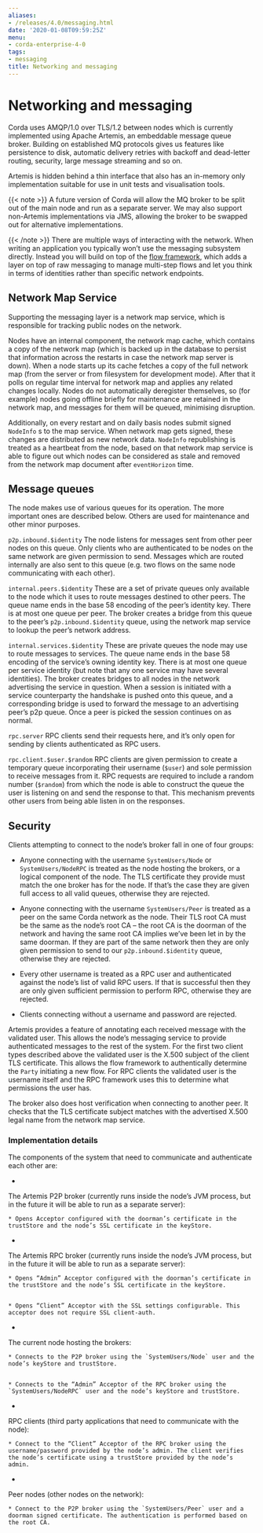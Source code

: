 ```yaml
---
aliases:
- /releases/4.0/messaging.html
date: '2020-01-08T09:59:25Z'
menu:
- corda-enterprise-4-0
tags:
- messaging
title: Networking and messaging
---
```



# Networking and messaging

Corda uses AMQP/1.0 over TLS/1.2 between nodes which is currently implemented using Apache Artemis, an embeddable message
            queue broker. Building on established MQ protocols gives us features like persistence to disk, automatic delivery
            retries with backoff and dead-letter routing, security, large message streaming and so on.

Artemis is hidden behind a thin interface that also has an in-memory only implementation suitable for use in
            unit tests and visualisation tools.


{{< note >}}
A future version of Corda will allow the MQ broker to be split out of the main node and run as a
                separate server. We may also support non-Artemis implementations via JMS, allowing the broker to be swapped
                out for alternative implementations.

{{< /note >}}
There are multiple ways of interacting with the network. When writing an application you typically won’t use the
            messaging subsystem directly. Instead you will build on top of the [flow framework](flow-state-machines.md),
            which adds a layer on top of raw messaging to manage multi-step flows and let you think in terms of identities
            rather than specific network endpoints.


## Network Map Service

Supporting the messaging layer is a network map service, which is responsible for tracking public nodes on the network.

Nodes have an internal component, the network map cache, which contains a copy of the network map (which is backed up in the database
                to persist that information across the restarts in case the network map server is down). When a node starts up its cache
                fetches a copy of the full network map (from the server or from filesystem for development mode). After that it polls on
                regular time interval for network map and applies any related changes locally.
                Nodes do not automatically deregister themselves, so (for example) nodes going offline briefly for maintenance are retained
                in the network map, and messages for them will be queued, minimising disruption.

Additionally, on every restart and on daily basis nodes submit signed `NodeInfo` s to the map service. When network map gets
                signed, these changes are distributed as new network data. `NodeInfo` republishing is treated as a heartbeat from the node,
                based on that network map service is able to figure out which nodes can be considered as stale and removed from the network
                map document after `eventHorizon` time.


## Message queues

The node makes use of various queues for its operation. The more important ones are described below. Others are used
                for maintenance and other minor purposes.



`p2p.inbound.$identity`
The node listens for messages sent from other peer nodes on this queue. Only clients who are authenticated to be
                            nodes on the same network are given permission to send. Messages which are routed internally are also sent to this
                            queue (e.g. two flows on the same node communicating with each other).


`internal.peers.$identity`
These are a set of private queues only available to the node which it uses to route messages destined to other peers.
                            The queue name ends in the base 58 encoding of the peer’s identity key. There is at most one queue per peer. The broker
                            creates a bridge from this queue to the peer’s `p2p.inbound.$identity` queue, using the network map service to lookup the
                            peer’s network address.


`internal.services.$identity`
These are private queues the node may use to route messages to services. The queue name ends in the base 58 encoding
                            of the service’s owning identity key. There is at most one queue per service identity (but note that any one service
                            may have several identities). The broker creates bridges to all nodes in the network advertising the service in
                            question. When a session is initiated with a service counterparty the handshake is pushed onto this queue, and a
                            corresponding bridge is used to forward the message to an advertising peer’s p2p queue. Once a peer is picked the
                            session continues on as normal.


`rpc.server`
RPC clients send their requests here, and it’s only open for sending by clients authenticated as RPC users.


`rpc.client.$user.$random`
RPC clients are given permission to create a temporary queue incorporating their username (`$user`) and sole
                            permission to receive messages from it. RPC requests are required to include a random number (`$random`) from
                            which the node is able to construct the queue the user is listening on and send the response to that. This mechanism
                            prevents other users from being able listen in on the responses.


## Security

Clients attempting to connect to the node’s broker fall in one of four groups:


* Anyone connecting with the username `SystemUsers/Node` or `SystemUsers/NodeRPC` is treated as the node hosting the brokers, or a logical
                        component of the node. The TLS certificate they provide must match the one broker has for the node. If that’s the case
                        they are given full access to all valid queues, otherwise they are rejected.


* Anyone connecting with the username `SystemUsers/Peer` is treated as a peer on the same Corda network as the node. Their
                        TLS root CA must be the same as the node’s root CA – the root CA is the doorman of the network and having the same root CA
                        implies we’ve been let in by the same doorman. If they are part of the same network then they are only given permission
                        to send to our `p2p.inbound.$identity` queue, otherwise they are rejected.


* Every other username is treated as a RPC user and authenticated against the node’s list of valid RPC users. If that
                        is successful then they are only given sufficient permission to perform RPC, otherwise they are rejected.


* Clients connecting without a username and password are rejected.


Artemis provides a feature of annotating each received message with the validated user. This allows the node’s messaging
                service to provide authenticated messages to the rest of the system. For the first two client types described above the
                validated user is the X.500 subject of the client TLS certificate. This allows the flow framework to authentically determine
                the `Party` initiating a new flow. For RPC clients the validated user is the username itself and the RPC framework uses
                this to determine what permissions the user has.

The broker also does host verification when connecting to another peer. It checks that the TLS certificate subject matches
                with the advertised X.500 legal name from the network map service.


### Implementation details



The components of the system that need to communicate and authenticate each other are:

* 

The Artemis P2P broker (currently runs inside the node’s JVM process, but in the future it will be able to run as a separate server):

    * Opens Acceptor configured with the doorman’s certificate in the trustStore and the node’s SSL certificate in the keyStore.



* 

The Artemis RPC broker (currently runs inside the node’s JVM process, but in the future it will be able to run as a separate server):

    * Opens “Admin” Acceptor configured with the doorman’s certificate in the trustStore and the node’s SSL certificate in the keyStore.


    * Opens “Client” Acceptor with the SSL settings configurable. This acceptor does not require SSL client-auth.



* 

The current node hosting the brokers:

    * Connects to the P2P broker using the `SystemUsers/Node` user and the node’s keyStore and trustStore.


    * Connects to the “Admin” Acceptor of the RPC broker using the `SystemUsers/NodeRPC` user and the node’s keyStore and trustStore.



* 

RPC clients (third party applications that need to communicate with the node):

    * Connect to the “Client” Acceptor of the RPC broker using the username/password provided by the node’s admin. The client verifies the node’s certificate using a trustStore provided by the node’s admin.



* 

Peer nodes (other nodes on the network):

    * Connect to the P2P broker using the `SystemUsers/Peer` user and a doorman signed certificate. The authentication is performed based on the root CA.




